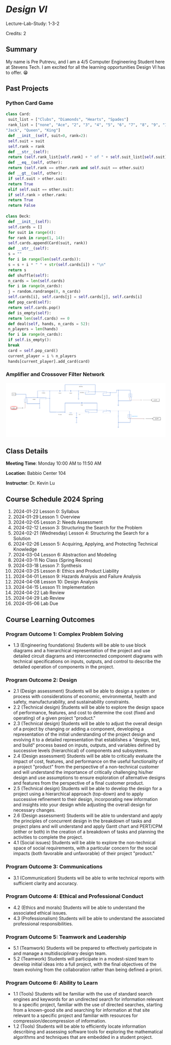 # *Design VI*

Lecture-Lab-Study: 1-3-2

Credits: 2

## Summary
My name is Pre Putrevu, and I am a 4/5 Computer Engineering Student here at Stevens Tech. I am excited for all the learning opportunities Design VI has to offer. 😁

## Past Projects 

### Python Card Game
```python
class Card:
 suit_list = ["Clubs", "Diamonds", "Hearts", "Spades"]
 rank_list = ["none", "Ace", "2", "3", "4", "5", "6", "7", "8", "9", "10", 
"Jack", "Queen", "King"]
 def __init__(self, suit=0, rank=2):
 self.suit = suit 
 self.rank = rank
 def __str__(self):
 return (self.rank_list[self.rank] + " of " + self.suit_list[self.suit])
 def __eq__(self, other): 
 return (self.rank == other.rank and self.suit == other.suit)
 def __gt__(self, other):
 if self.suit > other.suit:
 return True
 elif self.suit == other.suit:
 if self.rank > other.rank:
 return True
 return False
 
class Deck:
 def __init__(self):
 self.cards = []
 for suit in range(4):
 for rank in range(1, 14):
 self.cards.append(Card(suit, rank))
 def __str__(self):
 s = ""
 for i in range(len(self.cards)):
 s = s + i * " " + str(self.cards[i]) + "\n"
 return s
 def shuffle(self):
 n_cards = len(self.cards)
 for i in range(n_cards):
 j = random.randrange(0, n_cards)
 self.cards[i], self.cards[j] = self.cards[j], self.cards[i]
 def pop_card(self): 
 return self.cards.pop()
 def is_empty(self):
 return len(self.cards) == 0
 def deal(self, hands, n_cards = 52):
 n_players = len(hands)
 for i in range(n_cards):
 if self.is_empty():
 break
 card = self.pop_card()
 current_player = i % n_players
 hands[current_player].add_card(card)
```
### Amplifier and Crossover Filter Network
![Screenshot](screenshot.jpg)

## Class Details
**Meeting Time**: Monday 10:00 AM to 11:50 AM

**Location**: Babbio Center 104

**Instructor**: Dr. Kevin Lu

## Course Schedule 2024 Spring
1. 2024-01-22 Lesson 0: Syllabus
2. 2024-01-29 Lesson 1: Overview
3. 2024-02-05 Lesson 2: Needs Assessment
4. 2024-02-12 Lesson 3: Structuring the Search for the Problem
5. 2024-02-21 (Wednesday) Lesson 4: Structuring the Search for a Solution
6. 2024-02-26 Lesson 5: Acquiring, Applying, and Protecting Technical Knowledge
7. 2024-03-04 Lesson 6: Abstraction and Modeling
8. 2024-03-11 No Class (Spring Recess)
9. 2024-03-18 Lesson 7: Synthesis
10. 2024-03-25 Lesson 8: Ethics and Product Liability
11. 2024-04-01 Lesson 9: Hazards Analysis and Failure Analysis
12. 2024-04-08 Lesson 10: Design Analysis
13. 2024-04-15 Lesson 11: Implementation
14. 2024-04-22 Lab Review
15. 2024-04-29 Lab Review
16. 2024-05-06 Lab Due

## Course Learning Outcomes
### Program Outcome 1: Complex Problem Solving
- 1.3 (Engineering foundations) Students will be able to use block diagrams and a hierarchical representation of the project and use detailed circuit diagrams and interconnected component diagrams with technical specifications on inputs, outputs, and control to describe the detailed operation of components in the project.

### Program Outcome 2: Design
- 2.1 (Design assessment) Students will be able to design a system or process with considerations of economic, environmental, health and safety, manufacturability, and sustainability constraints.
- 2.2 (Technical design) Students will be able to explore the design space of performance, features, and cost to determine the cost (fixed and operating) of a given project "product."
- 2.3 (Technical design) Students will be able to adjust the overall design of a project by changing or adding a component, developing a representation of the initial understanding of the project design and evolving it to a detailed representation that establishes a "design, test, and build" process based on inputs, outputs, and variables defined by successive levels (hierarchical) of components and subsystems.
- 2.4 (Design assessment) Students will be able to critically evaluate the impact of cost, features, and performance on the useful functionality of a project "product" from the perspective of a non-technical customer and will understand the importance of critically challenging his/her design and use assumptions to ensure exploration of alternative designs and features from the perspective of a final customer product.
- 2.5 (Technical design) Students will be able to develop the design for a project using a hierarchical approach (top-down) and to apply successive refinement to their design, incorporating new information and insights into your design while adjusting the overall design for necessary changes.
- 2.6 (Design assessment) Students will be able to understand and apply the principles of concurrent design in the breakdown of tasks and project plans and will understand and apply Gantt chart and PERT/CPM (either or both) in the creation of a breakdown of tasks and planning the activities to complete the project.
- 4.1 (Social issues) Students will be able to explore the non-technical space of social requirements, with a particular concern for the social impacts (both favorable and unfavorable) of their project "product."

### Program Outcome 3: Communications
- 3.1 (Communication) Students will be able to write technical reports with sufficient clarity and accuracy.

### Program Outcome 4: Ethical and Professional Conduct
- 4.2 (Ethics and morals) Students will be able to understand the associated ethical issues.
- 4.3 (Professionalism) Students will be able to understand the associated professional responsibilities.

### Program Outcome 5: Teamwork and Leadership
- 5.1 (Teamwork) Students will be prepared to effectively participate in and manage a multidisciplinary design team.
- 5.2 (Teamwork) Students will participate in a modest-sized team to develop initial ideas into a full project, with the final objectives of the team evolving from the collaboration rather than being defined a-priori.

### Program Outcome 6: Ability to Learn
- 1.1 (Tools) Students will be familiar with the use of standard search engines and keywords for an undirected search for information relevant to a specific project, familiar with the use of directed searches, starting from a known-good site and searching for information at that site relevant to a specific project and familiar with resources for compression/decompression of information.
- 1.2 (Tools) Students will be able to efficiently locate information describing and assessing software tools for exploring the mathematical algorithms and techniques that are embedded in a student project.

